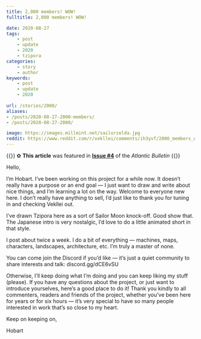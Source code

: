 ```yaml
---
title: 2,000 members! WOW!
fulltitle: 2,000 members! WOW!

date: 2020-08-27
tags:
    - post
    - update
    - 2020
    - tzipora
categories:
    - story
    - author
keywords:
    - post
    - update
    - 2020
    
url: /stories/2000/
aliases:
- /posts/2020-08-27-2000-members/
- /posts/2020-08-27-2000/

image: https://images.millmint.net/sailorzelda.jpg
reddit: https://www.reddit.com/r/vekllei/comments/ih3yvf/2000_members_wow/
---
```


{{<note story>}}
✿ **This article** was featured in [**Issue #4**](/news/bulletin/2020/4) of the *Atlantic Bulletin*
{{</note>}}

Hello,

I’m Hobart. I’ve been working on this project for a while now. It doesn’t really have a purpose or an end goal — I just want to draw and write about nice things, and I’m learning a lot on the way.
Welcome to everyone new here. I don’t really have anything to sell, I’d just like to thank you for tuning in and checking Vekllei out.

I’ve drawn Tzipora here as a sort of Sailor Moon knock-off. Good show that. The Japanese intro is very nostalgic, I’d love to do a little animated short in that style.

I post about twice a week. I do a bit of everything — machines, maps, characters, landscapes, architecture, etc. I’m truly a master of none.

You can come join the Discord if you’d like — it’s just a quiet community to share interests and talk: discord.gg/dCE6vSU

Otherwise, I’ll keep doing what I’m doing and you can keep liking my stuff (please). If you have any questions about the project, or just want to introduce yourselves, here’s a good place to do it!
Thank you kindly to all commenters, readers and friends of the project, whether you’ve been here for years or for six hours — it’s very special to have so many people interested in work that’s so close to my heart.

Keep on keeping on,

Hobart

